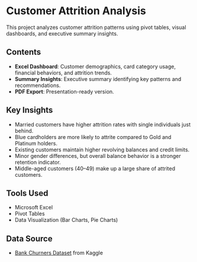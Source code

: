 # Customer Attrition Analysis

This project analyzes customer attrition patterns using pivot tables, visual dashboards, and executive summary insights.

## Contents
- **Excel Dashboard**: Customer demographics, card category usage, financial behaviors, and attrition trends.
- **Summary Insights**: Executive summary identifying key patterns and recommendations.
- **PDF Export**: Presentation-ready version.

## Key Insights
- Married customers have higher attrition rates with single individuals just behind.
- Blue cardholders are more likely to attrite compared to Gold and Platinum holders.
- Existing customers maintain higher revolving balances and credit limits.
- Minor gender differences, but overall balance behavior is a stronger retention indicator.
- Middle-aged customers (40–49) make up a large share of attrited customers.

## Tools Used
- Microsoft Excel
- Pivot Tables
- Data Visualization (Bar Charts, Pie Charts)

## Data Source
- [Bank Churners Dataset](https://www.kaggle.com/datasets/sakshigoyal7/credit-card-customers) from Kaggle
